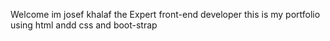 Welcome im josef khalaf the Expert front-end developer this is my portfolio using html andd css and boot-strap
